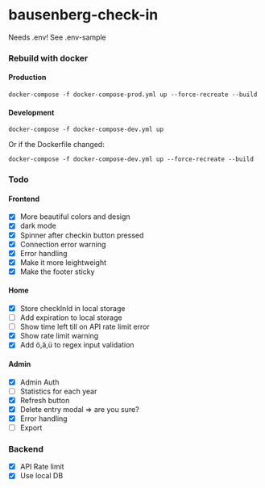 # bausenberg-check-in

Needs .env! See .env-sample

### Rebuild with docker

#### Production

```
docker-compose -f docker-compose-prod.yml up --force-recreate --build
```

#### Development

```
docker-compose -f docker-compose-dev.yml up
```

Or if the Dockerfile changed:

```
docker-compose -f docker-compose-dev.yml up --force-recreate --build
```

### Todo

#### Frontend

- [x] More beautiful colors and design
- [x] dark mode
- [x] Spinner after checkin button pressed
- [x] Connection error warning
- [x] Error handling
- [x] Make it more leightweight
- [x] Make the footer sticky

#### Home

- [x] Store checkInId in local storage
- [ ] Add expiration to local storage
- [ ] Show time left till on API rate limit error
- [x] Show rate limit warning
- [x] Add ö,ä,ü to regex input validation

#### Admin

- [x] Admin Auth
- [ ] Statistics for each year
- [x] Refresh button
- [x] Delete entry modal => are you sure?
- [x] Error handling
- [ ] Export

### Backend

- [x] API Rate limit
- [x] Use local DB
